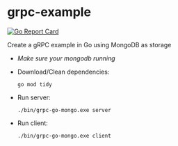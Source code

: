 # grpc-example

[![Go Report Card](https://goreportcard.com/badge/github.com/dangnm9699/grpc-go-mongo)](https://goreportcard.com/report/github.com/dangnm9699/grpc-go-mongo)

Create a gRPC example in Go using MongoDB as storage

* _Make sure your mongodb running_

* Download/Clean dependencies:
    ```shell
    go mod tidy
    ```
* Run server:
    ```shell
    ./bin/grpc-go-mongo.exe server
    ```
* Run client:
    ```shell
    ./bin/grpc-go-mongo.exe client
    ```